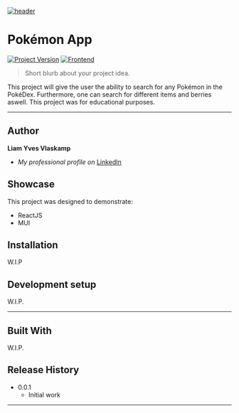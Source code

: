 [![header][header-url]][header-link]

# Pokémon App

[![Project Version][version-image]][version-url]
[![Frontend][frontend-image]][frontend-url]

> Short blurb about your project idea.

This project will give the user the ability to search for any Pokémon in the PokéDex. Furthermore, one can search for different items and berries aswell. This project was for educational purposes.

---

## Author

**Liam Yves Vlaskamp**

- _My professional profile on_ [LinkedIn][linkedin-url]

## Showcase

This project was designed to demonstrate:

- ReactJS
- MUI

## Installation

W.I.P

## Development setup

W.I.P.

---

## Built With

W.I.P.

## Release History

- 0.0.1
  - Initial work

---

<!-- Markdown link & img dfn's -->

[header-url]: github-template.png
[header-link]: https://github.com/liamys
[linkedin-url]: https://www.linkedin.com/in/liam-vlaskamp/
[version-image]: https://img.shields.io/badge/Version-1.0.0-brightgreen?style=for-the-badge&logo=appveyor
[version-url]: https://img.shields.io/badge/version-1.0.0-green
[frontend-image]: https://img.shields.io/badge/Frontend-Ionic-blue?style=for-the-badge
[frontend-url]: https://img.shields.io/badge/Frontend-Ionic-blue?style=for-the-badge
